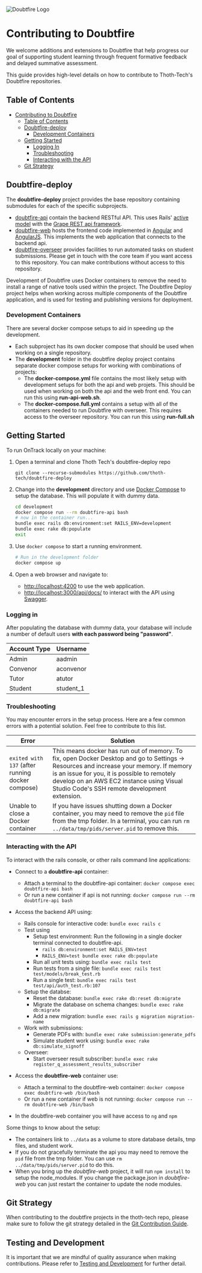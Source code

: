 ![Doubtfire Logo](http://puu.sh/lyClF/fde5bfbbe7.png)

# Contributing to Doubtfire

We welcome additions and extensions to Doubtfire that help progress our goal of supporting student learning through frequent formative feedback and delayed summative assessment.

This guide provides high-level details on how to contribute to Thoth-Tech's Doubtfire repositories.

## Table of Contents

- [Contributing to Doubtfire](#contributing-to-doubtfire)
  - [Table of Contents](#table-of-contents)
  - [Doubtfire-deploy](#doubtfire-deploy)
    - [Development Containers](#development-containers)
  - [Getting Started](#getting-started)
  	- [Logging In](#logging-in)
  	- [Troubleshooting](#troubleshooting)
  	- [Interacting with the API](#interacting-with-the-api)
  - [Git Strategy](#git-strategy)

## Doubtfire-deploy

The **doubtfire-deploy** project provides the base repository containing submodules for each of the specific subprojects.

- [doubtfire-api](https://github.com/doubtfire-lms/doubtfire-api) contain the backend RESTful API. This uses Rails' [active model](https://guides.rubyonrails.org/active_model_basics.html) with the [Grape REST api framework](https://github.com/ruby-grape/grape).
- [doubtfire-web](https://github.com/doubtfire-lms/doubtfire-web) hosts the frontend code implemented in [Angular](https://angular.io) and [AngularJS](https://angularjs.org). This implements the web application that connects to the backend api.
- [doubtfire-overseer](https://github.com/doubtfire-lms/doubtfire-overseer) provides facilities to run automated tasks on student submissions. Please get in touch with the core team if you want access to this repository. You can make contributions without access to this repository.

Development of Doubtfire uses Docker containers to remove the need to install a range of native tools used within the project. The Doubtfire Deploy project helps when working across multiple components of the Doubtfire application, and is used for testing and publishing versions for deployment.

### Development Containers

There are several docker compose setups to aid in speeding up the development.

- Each subproject has its own docker compose that should be used when working on a single repository.
- The **development** folder in the doubtfire deploy project contains separate docker compose setups for working with combinations of projects:
  - The **docker-compose.yml** file contains the most likely setup with development setups for both the api and web projets. This should be used when working on both the api and the web front end. You can run this using **run-api-web.sh**.
  - The **docker-compose.full.yml** contains a setup with all of the containers needed to run Doubtfire with overseer. This requires access to the overseer repository. You can run this using **run-full.sh**

## Getting Started

To run OnTrack locally on your machine:

1. Open a terminal and clone Thoth Tech's doubtfire-deploy repo

    `git clone --recurse-submodules https://github.com/thoth-tech/doubtfire-deploy`

2. Change into the **development** directory and use [Docker Compose](https://docs.docker.com/compose/) to setup the database. This will populate it with dummy data.

    ```bash
    cd development
    docker compose run --rm doubtfire-api bash
    # now in the container run...
    bundle exec rails db:environment:set RAILS_ENV=development
    bundle exec rake db:populate
    exit
    ```

3. Use `docker compose` to start a running environment.

   ```bash
   # Run in the development folder
   docker compose up
   ```

4. Open a web browser and navigate to:
    * [http://localhost:4200](http://localhost:4200) to use the web application.
    * [http://localhost:3000/api/docs/](http://localhost:3000/api/docs/) to interact with the API using [Swagger](https://swagger.io).

### Logging in
 After populating the database with dummy data, your database will include a number of default users **with each password being "password"**.

| Account Type | Username  |
| ------------ | --------- |
| Admin        | aadmin    |
| Convenor     | aconvenor |
| Tutor        | atutor    |
| Student      | student_1 |


### Troubleshooting

You may encounter errors in the setup process. Here are a few common errors with a potential solution. Feel free to contribute to this list.

| Error         | Solution       |
| ------------- | -------------- |
| `exited with 137` (after running docker compose) | This means docker has run out of memory. To fix, open Docker Desktop and go to Settings -> Resources and increase your memory. If memory is an issue for you, it is possible to remotely develop on an AWS EC2 instance using Visual Studio Code's SSH remote development extension. |
| Unable to close a Docker container | If you have issues shutting down a Docker container, you may need to remove the `pid` file from the tmp folder. In a terminal, you can run `rm ../data/tmp/pids/server.pid` to remove this.


### Interacting with the API

  To interact with the rails console, or other rails command line applications:

  - Connect to a **doubtfire-api** container:
    - Attach a terminal to the doubtfire-api container: `docker compose exec doubtfire-api bash`
    - Or run a new container if api is not running: `docker compose run --rm doubtfire-api bash`
  - Access the backend API using:
    - Rails console for interactive code: `bundle exec rails c`
    - Test using
      - Setup test environment: Run the following in a single docker terminal connected to doubtfire-api.
        - `rails db:environment:set RAILS_ENV=test`
        - `RAILS_ENV=test bundle exec rake db:populate`
      - Run all unit tests using: `bundle exec rails test`
      - Run tests from a single file: `bundle exec rails test test/models/break_test.rb`
      - Run a single test: `bundle exec rails test test/api/auth_test.rb:107`
    - Setup the databse:
      - Reset the database: `bundle exec rake db:reset db:migrate`
      - Migrate the database on schema changes: `bundle exec rake db:migrate`
      - Add a new migration: `bundle exec rails g migration migration-name`
    - Work with submissions:
      - Generate PDFs with: `bundle exec rake submission:generate_pdfs`
      - Simulate student work using: `bundle exec rake db:simulate_signoff`
    - Overseer:
      - Start overseer result subscriber: `bundle exec rake register_q_assessment_results_subscriber`

  - Access the **doubtfire-web** container use:
    - Attach a terminal to the doubtfire-web container: `docker compose exec doubtfire-web /bin/bash`
    - Or run a new container if web is not running: `docker compose run --rm doubtfire-web /bin/bash`
  - In the doubtfire-web container you will have access to `ng` and `npm`

  Some things to know about the setup:

  - The containers link to `../data` as a volume to store database details, tmp files, and student work.
  - If you do not gracefully terminate the api you may need to remove the `pid` file from the tmp folder. You can use `rm ../data/tmp/pids/server.pid` to do this.
  - When you bring up the *doubtfire-web* project, it will run `npm install` to setup the node_modules. If you change the package.json in *doubtfire-web* you can just restart the container to update the node modules.

  ## Git Strategy

  When contributing to the doubtfire projects in the thoth-tech repo, please make sure to follow the git strategy detailed in the [Git Contribution Guide](https://github.com/thoth-tech/handbook/blob/main/docs/processes/quality-assurance/git-contribution-guide.md#git-contribution-guide).

## Testing and Development

  It is important that we are mindful of quality assurance when making contributions. Please refer to [Testing and Development](https://github.com/thoth-tech/handbook/blob/main/docs/processes/quality-assurance/testing-and-dev.md#qa-process---testing-and-development) for further detail.
